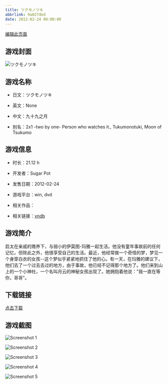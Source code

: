 ```yaml
---
title: ツクモノツキ
abbrlink: 9a027ded
date: 2012-02-24 00:00:00
---
```

[编辑此页面](https://github.com/ACG-3/ADV3-source/blob/main/source/_posts/games/%E3%83%84%E3%82%AF%E3%83%A2%E3%83%8E%E3%83%84%E3%82%AD.md)

## 游戏封面

![ツクモノツキ](https%3A//pan.timero.xyz/onedrive/img_lib_001/%E3%83%84%E3%82%AF%E3%83%A2%E3%83%8E%E3%83%84%E3%82%AD_cover.avif)


## 游戏名称

- 日文：ツクモノツキ
- 英文：None
- 中文：九十九之月

- 别名：2x1 -two by one- Person who watches it., Tukumonotuki, Moon of Tsukumo


## 游戏信息

- 时长：21.12 h
- 开发者：Sugar Pot
- 发售日期：2012-02-24
- 游戏平台：win, dvd
- 相关作品：

- 相关链接：[vndb](https://vndb.org/v7845)


## 游戏简介

启太在亲戚的赡养下，与弱小的伊莫图-玛雅一起生活。他没有童年事故前的任何记忆，但除此之外，他很享受自己的生活。最近，他经常做一个奇怪的梦，梦见一个身穿白衣的女孩--这个梦似乎紧紧地抓住了他的心。有一天，在玛雅的建议下，他们去了一个过去去过的地方，由于事故，他已经不记得那个地方了。他们来到山上的一个小神社，一个名叫月云的神秘女孩出现了。她拥抱着他说："我一直在等你，哥哥"。




## 下载链接

[点击下载](https://pan.timero.xyz/onedrive/adv_lib_001/%E3%83%84%E3%82%AF%E3%83%A2%E3%83%8E%E3%83%84%E3%82%AD)


## 游戏截图


![Screenshot 1](https%3A//pan.timero.xyz/onedrive/img_lib_001/%E3%83%84%E3%82%AF%E3%83%A2%E3%83%8E%E3%83%84%E3%82%AD_Screenshot_1.avif)

![Screenshot 2](https%3A//pan.timero.xyz/onedrive/img_lib_001/%E3%83%84%E3%82%AF%E3%83%A2%E3%83%8E%E3%83%84%E3%82%AD_Screenshot_2.avif)

![Screenshot 3](https%3A//pan.timero.xyz/onedrive/img_lib_001/%E3%83%84%E3%82%AF%E3%83%A2%E3%83%8E%E3%83%84%E3%82%AD_Screenshot_3.avif)

![Screenshot 4](https%3A//pan.timero.xyz/onedrive/img_lib_001/%E3%83%84%E3%82%AF%E3%83%A2%E3%83%8E%E3%83%84%E3%82%AD_Screenshot_4.avif)

![Screenshot 5](https%3A//pan.timero.xyz/onedrive/img_lib_001/%E3%83%84%E3%82%AF%E3%83%A2%E3%83%8E%E3%83%84%E3%82%AD_Screenshot_5.avif)


